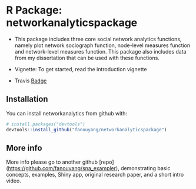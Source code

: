 # R Package: networkanalyticspackage

- This package includes three core social network analytics functions, namely plot network sociograph function,  node-level measures function and network-level measures function. This package also includes data from my dissertation that can be used with these functions.

- Vignette: To get started, read the introduction vignette

- Travis [Badge]( https://travis-ci.org/fanouyang/networkanalyticspackage.svg?branch=master)

## Installation

You can install networkanalytics from github with:


``` r
# install.packages("devtools")
devtools::install_github("fanouyang/networkanalyticspackage")
```


## More info

More info please go to another github [repo] (https://github.com/fanouyang/sna_exampler), demonstrating basic concepts, examples, Shiny app, original research paper, and a short intro video.
